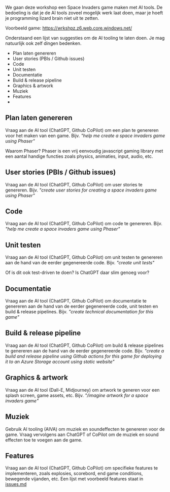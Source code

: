 We gaan deze workshop een Space Invaders game maken met AI tools. De bedoeling is dat je de AI tools zoveel mogelijk werk laat doen, maar je hoeft je programming lizard brain niet uit te zetten.

Voorbeeld game: https://wrkshpz.z6.web.core.windows.net/

Onderstaand een lijst van suggesties om de AI tooling te laten doen. Je mag natuurlijk ook zelf dingen bedenken.

- Plan laten genereren 
- User stories (PBIs / Github issues) 
- Code 
- Unit testen
- Documentatie
- Build & release pipeline
- Graphics & artwork
- Muziek
- Features
- 
## Plan laten genereren
Vraag aan de AI tool (ChatGPT, Github CoPilot) om een plan te genereren voor het maken van een game. Bijv. _"help me create a space invaders game using Phaser"_

Waarom Phaser? Phaser is een vrij eenvoudig javascript gaming library met een aantal handige functies zoals physics, animaties, input, audio, etc.

## User stories (PBIs / Github issues)
Vraag aan de AI tool (ChatGPT, Github CoPilot) om user stories te genereren. Bijv. _"create user stories for creating a space invaders game using Phaser"_

## Code
Vraag aan de AI tool (ChatGPT, Github CoPilot) om code te genereren. Bijv. _"help me create a space invaders game using Phaser"_

## Unit testen
Vraag aan de AI tool (ChatGPT, Github CoPilot) om unit testen te genereren aan de hand van de eerder gegenereerde code. Bijv. _"create unit tests"_ 

Of is dit ook test-driven te doen? Is ChatGPT daar slim genoeg voor?

## Documentatie
Vraag aan de AI tool (ChatGPT, Github CoPilot) om documentatie te genereren aan de hand van de eerder gegenereerde code, unit testen en build & release pipelines. Bijv. _"create technical documentation for this game"_

## Build & release pipeline
Vraag aan de AI tool (ChatGPT, Github CoPilot) om build & release pipelines te genereren aan de hand van de eerder gegenereerde code. Bijv. _"create a build and release pipeline using Github actions for this game for deploying it to an Azure Storage account using static website"_

## Graphics & artwork
Vraag aan de AI tool (Dall-E, Midjourney) om artwork te generen voor een splash screen, game assets, etc. Bijv. _"/imagine artwork for a space invaders game"_

## Muziek
Gebruik AI tooling (AIVA) om muziek en soundeffecten te genereren voor de game. Vraag vervolgens aan ChatGPT of CoPilot om de muziek en sound effecten toe te voegen aan de game.

## Features
Vraag aan de AI tool (ChatGPT, Github CoPilot) om specifieke features te implementeren, zoals explosies, scorebord, end game conditions, bewegende vijanden, etc. 
Een lijst met voorbeeld features staat in [issues.md](issues.md)
